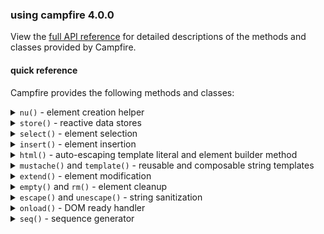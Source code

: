 ### using campfire 4.0.0

View the [full API reference](/site/docs/modules/campfire.html) for detailed
descriptions of the methods and classes provided by Campfire.

#### quick reference

Campfire provides the following methods and classes:

<details>
<summary><code>nu()</code> - element creation helper</summary>

Creates a new DOM element with a fluent builder API.

Create a simple element:

```js
const [div] = cf.nu("div")
  .content("Hello World")
  .attr("id", "greeting")
  .done();
```

Create a button with a click handler:

```js
const [button] = cf.nu("button#submit.primary")
  .content("Submit")
  .attr("type", "submit")
  .on("click", () => console.log("Clicked!"))
  .style("backgroundColor", "blue")
  .done();
```

Create an element with classes:

```js
const [card] = cf.nu(".card.shadow") // Creates div by default
  .content("Card content")
  .done();
```

With reactive content:

```js
const name = cf.store({ value: "John" });

const [greeting] = cf.nu("h1")
  .content(({ name }) => `Hello, ${name}!`)
  .deps({ name })
  .done();
```

Select multiple elements with `.gimme()`:

```js
const [card, title, desc] = cf.nu("div.card")
  .html(`
    <h2 class="title">Card Title</h2>
    <p class="desc">Description</p>
  `)
  .gimme(".title", ".desc") // Variadic - pass any number of selectors
  .done();
```

Compose elements with reactive children:

```js
const parentData = cf.store({ value: "Parent content" });
const childData = cf.store({ value: "Child content" });

// Parent with slots for child components
const [parent] = cf.nu("section")
  .deps({ data: parentData })
  .html(({ data }) => `
    <h3>${data}</h3>
    <cf-slot name="child"></cf-slot>
  `)
  .children({
    // Child components maintain independent reactivity
    // and are preserved between re-renders of the parent
    child: cf.nu("div")
      .deps({ data: childData })
      .content(({ data }) => data)
      .done(),
  })
  .done();
```

</details>

<details>
<summary><code>store()</code> - reactive data stores</summary>

Creates reactive data stores to manage state with automatic UI updates.

A simple value store

```js
const counter = cf.store({ value: 0 });
counter.update(5); // Sets value to 5
counter.value; // Gets current value (5)
```

```js
// Subscribe to changes
counter.on("change", (event) => {
  console.log(`Value changed to ${event.value}`);
});
```

```js
// List store for arrays
const todoList = cf.store({ type: "list", value: ["Buy milk"] });
todoList.push("Walk dog"); // Adds to the end
todoList.remove(0); // Removes first item
todoList.clear(); // Empties the list
```

```js
// Map store for key-value data
const user = cf.store({
  type: "map",
  value: { name: "John", age: 30 },
});
user.set("location", "New York"); // Add/update a property
user.delete("age"); // Remove a property
user.clear(); // Empty the map
```

```js
// Subscribe to all events with any()
todoList.any((event) => {
  console.log(`Event type: ${event.type}`);
});
```

</details>

<details>
<summary><code>select()</code> - element selection</summary>

Selects elements from the DOM with a unified API.

```js
// Select a single element (returns an array with one item)
const [header] = cf.select({ s: "#page-header" });
// or if you need the ref for passing somewhere:
const header = cf.select({ s: "#page-header", single: true });
```

```js
// Select from a specific parent element
const [submitButton] = cf.select({
  s: 'button[type="submit"]',
  from: formElement,
});
```

```js
// Select multiple elements
const paragraphs = cf.select({
  s: "p",
  all: true,
});
```

```js
// Combining with other operations
cf.select({ s: ".cards", all: true }).forEach((card) => {
  cf.extend(card, { style: { border: "1px solid black" } });
});
```

</details>

<details>
<summary><code>insert()</code> - element insertion</summary>

Inserts elements into the DOM at specific positions.

```js
// Insert at the end of a container
cf.insert([elt], { into: container });
```

```js
// Insert at the start of a container
cf.insert([elt], { into: container, at: "start" });
```

```js
// Insert before (as siblings of) another element
cf.insert([elt], { before: referenceElement });
```

```js
// Insert multiple elements after (as siblings of) another element
cf.insert([elt1, elt2], { after: referenceElement });
```

```js
// Create and insert in one step
cf.insert(cf.nu().content("New content").done(), { into: document.body });
```

</details>

<details>
<summary><code>html()</code> - auto-escaping template literal and element builder method</summary>

Creates HTML strings with automatic escaping of interpolated values.

```js
// Basic usage with automatic escaping
const username = '<script>alert("XSS")</script>';
const greeting = cf.html`Hello, ${username}!`;
// Result: "Hello, &lt;script&gt;alert("XSS")&lt;/script&gt;!"
```

```js
// Use r() to disable escaping for trusted content
const trusted = cf.r('"<b>Bold text</b>"');
const message = cf.html`Safe message: ${trusted}`;
// Result: "Safe message: "<b>Bold text</b>""
```

```js
// Use with element creation
const [div] = cf.nu("div")
  .deps({ user })
  // .html() is equivalent to .content().raw(true)
  .html(({ user }) => cf.html`<h1>Title</h1><p>${user}</p>`)
  .done();
```

</details>

<details>
<summary><code>mustache()</code> and <code>template()</code> - reusable and composable string templates</summary>

Simple templating system for string interpolation.

```js
// Basic mustache templating (escaped by default)
const result = cf.mustache("Hello, {{ name }}!", { name: "John" });
// Result: "Hello, John!"
```

```js
// With HTML content (escaped by default)
const result = cf.mustache("Welcome, {{ user }}!", { user: "<b>Admin</b>" });
// Result: "Welcome, &lt;b&gt;Admin&lt;/b&gt;!"
```

```js
// Disable escaping for trusted content
const result = cf.mustache(
  "Welcome, {{ userName }}!",
  { userName: "<b>Admin</b>" },
  false, // disable escaping
);
// Result: "<b>Admin</b>"
```

```js
// Create reusable template function
const greet = cf.template("Hello, {{ name }}!");
const aliceGreeting = greet({ name: "Alice" }); // "Hello, Alice!"
const bobGreeting = greet({ name: "Bob" }); // "Hello, Bob!"
```

</details>

<details>
<summary><code>extend()</code> - element modification</summary>

Modifies existing DOM elements with the same options as <code>nu()</code>.

```js
// Basic usage
const element = document.querySelector("#my-element");
cf.extend(element, {
  contents: "New content",
  style: { color: "red", fontSize: "16px" },
});
```

```js
// Add event handlers
cf.extend(element, {
  on: {
    click: () => console.log("Clicked!"),
    mouseover: () => element.style.opacity = "0.8",
  },
});
```

```js
// With reactive data
const titleStore = cf.store({ value: "Initial Title" });

cf.extend(pageHeader, {
  contents: ({ title }) => `Page: ${title}`,
  deps: { title: titleStore },
});
```

```js
// Composing elements with extend
const childContent = cf.store({ value: "Child text" });

cf.extend(container, {
  contents: `<h2>Container</h2>
<cf-slot name="childSlot"></cf-slot>`,
  raw: true,
  children: {
    childSlot: cf.nu("span")
      .deps({ childContent })
      .content(({ childContent }) => childContent)
      .ref(),
  },
});
```

</details>

<details>
<summary><code>empty()</code> and <code>rm()</code> - element cleanup</summary>

Remove elements or their contents from the DOM.

```js
// Empty an element (removes all children)
cf.empty(container);
```

```js
// Remove element entirely
cf.rm(element);
```

</details>

<details>
<summary><code>escape()</code> and <code>unescape()</code> - string sanitization</summary>
Simple HTML escaping and unescaping utilities. These are the bare minimum for inserting text into the DOM - you should look to a different library for more complex needs.

```js
// Escape HTML characters
escape("<script>alert('XSS')</script>"); // "&lt;script&gt;alert('XSS')&lt;/script&gt;"

// Unescape previously escaped strings
unescape("&lt;script&gt;alert('XSS')&lt;/script&gt;"); // "<script>alert('XSS')</script>"
```

</details>

<details>
<summary><code>onload()</code> - DOM ready handler</summary>
Executes code when the DOM is fully loaded.

```js
cf.onload(() => {
  // Initialize application
  const [app] = cf.nu("div#app").done();
  cf.insert(app, { into: document.body });
});
```

</details>

<details>
<summary><code>seq()</code> - sequence generator</summary>

Generates numerical sequences for iteration.

```js
// Range from 0 to 5 (exclusive)
cf.seq(5); // [0, 1, 2, 3, 4]
```

```js
// Range from 2 to 7 (exclusive)
cf.seq(2, 7); // [2, 3, 4, 5, 6]
```

```js
// Range with custom step
cf.seq(1, 10, 2); // [1, 3, 5, 7, 9]
```

```js
// Creating multiple elements with seq
cf.seq(5).forEach((i) => {
  const [item] = cf.nu("li")
    .content(`Item ${i + 1}`)
    .done();
  cf.insert(item, { into: listElement });
});
```

</details>
